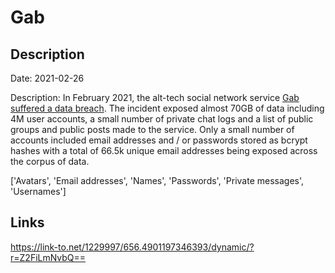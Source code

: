 # Gab

## Description

Date: 2021-02-26

Description:
In February 2021, the alt-tech social network service <a href="https://www.troyhunt.com/gab-has-been-breached/" target="_blank" rel="noopener">Gab suffered a data breach</a>. The incident exposed almost 70GB of data including 4M user accounts, a small number of private chat logs and a list of public groups and public posts made to the service. Only a small number of accounts included email addresses and / or passwords stored as bcrypt hashes with a total of 66.5k unique email addresses being exposed across the corpus of data.


['Avatars', 'Email addresses', 'Names', 'Passwords', 'Private messages', 'Usernames']

## Links

https://link-to.net/1229997/656.4901197346393/dynamic/?r=Z2FiLmNvbQ==